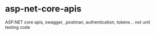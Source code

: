 # asp-net-core-apis
ASP.NET core apis, swagger, ,postman, authentication, tokens .. not unit testing code

